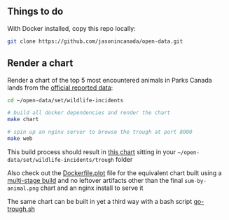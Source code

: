 ## Things to do

With Docker installed, copy this repo locally:

```bash
git clone https://github.com/jasonincanada/open-data.git
```

## Render a chart

Render a chart of the top 5 most encountered animals in Parks Canada lands from the [official reported data](https://open.canada.ca/data/en/dataset/743a0b4a-9e33-4b12-981a-9f9fd3dd1680):

```bash
cd ~/open-data/set/wildlife-incidents

# build all docker dependencies and render the chart
make chart

# spin up an nginx server to browse the trough at port 8000
make web
```

This build process should result in [this chart](set/wildlife-incidents/trough/sum-by-animal.png) sitting in your `~/open-data/set/wildlife-incidents/trough` folder

Also check out the [Dockerfile.plot](set/wildlife-incidents/Dockerfile.plot) file for the equivalent chart built using a [multi-stage build](https://docs.docker.com/develop/develop-images/multistage-build/) and no leftover artifacts other than the final `sum-by-animal.png` chart and an nginx install to serve it

The same chart can be built in yet a third way with a bash script [go-trough.sh](go-trough.sh)

